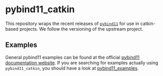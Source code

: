 # pybind11_catkin

This repository wraps the recent releases of [``pybind11``](https://github.com/pybind/pybind11/) for use in catkin-based projects. We follow the versioning of the upstream project.

## Examples

General pybind11 examples can be found at the official [pybind11 documentation website](https://pybind11.readthedocs.io/en/stable/intro.html). If you are searching for examples actually using `pybind11_catkin`, you should have a look at [pybind11_examples](https://github.com/arturmiller/pybind11_examples).
